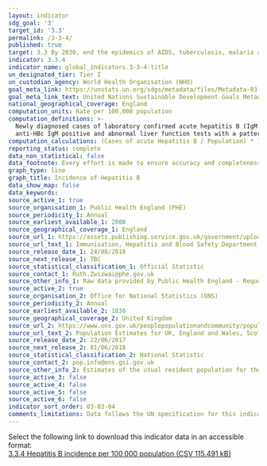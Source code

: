 ```yaml
---
layout: indicator
sdg_goal: '3'
target_id: '3.3'
permalink: /3-3-4/
published: true
target: 3.3 By 2030, end the epidemics of AIDS, tuberculosis, malaria and neglected tropical diseases and combat hepatitis, water-borne diseases and other communicable diseases
indicator: 3.3.4
indicator_name: global_indicators.3-3-4-title
un_designated_tier: Tier I
un_custodian_agency: World Health Organisation (WHO)
goal_meta_link: https://unstats.un.org/sdgs/metadata/files/Metadata-03-03-04.pdf
goal_meta_link_text: United Nations Sustainable Development Goals Metadata (PDF 866 KB)
national_geographical_coverage: England
computation_units: Rate per 100,000 population
computation_definitions: >-
  Newly diagnosed cases of laboratory confirmed acute hepatitis B (IgM positive). Data was extracted using "date entered" on cases from Health Protection teams data or "sample date" for cases from laboratory reports. The surveillance definition for acute hepatitis B  is “HBsAg positive,
  anti-HBc IgM positive and abnormal liver function tests with a pattern consistent with acute viral hepatitis.”
computation_calculations: (Cases of acute Hepatitis B / Population) * 100,000
reporting_status: complete
data_non_statistical: false
data_footnote: Every effort is made to ensure accuracy and completeness of the data. At a national level, data are ‘de-duplicated’ to prevent double counting of the same individual.
graph_type: line
graph_title: Incidence of Hepatitis B
data_show_map: false
data_keywords:  
source_active_1: true
source_organisation_1: Public Health England (PHE)
source_periodicity_1: Annual
source_earliest_available_1: 2008
source_geographical_coverage_1: England
source_url_1: https://assets.publishing.service.gov.uk/government/uploads/system/uploads/attachment_data/file/736145/hpr3118_hepB.pdf
source_url_text_1: Immunisation, Hepatitis and Blood Safety Department, National Infection Service, Centre for Infectious Disease Surveillance and Control, Public Health England. Acute Hepatitis B dataset, compiled from laboratory and Health Protection Team reports
source_release_date_1: 24/08/2018
source_next_release_1: TBC
source_statistical_classification_1: Official Statistic
source_contact_1: Ruth.Zwizwai@phe.gov.uk
source_other_info_1: Raw data provided by Public Health England - Requested from source report
source_active_2: true
source_organisation_2: Office for National Statistics (ONS)
source_periodicity_2: Annual
source_earliest_available_2: 1838
source_geographical_coverage_2: United Kingdom
source_url_2: https://www.ons.gov.uk/peoplepopulationandcommunity/populationandmigration/populationestimates/datasets/populationestimatesforukenglandandwalesscotlandandnorthernireland
source_url_text_2: Population Estimates for UK, England and Wales, Scotland and Northern Ireland
source_release_date_2: 22/06/2017
source_next_release_2: 01/06/2018
source_statistical_classification_2: National Statistic
source_contact_2: pop.info@ons.gsi.gov.uk
source_other_info_2: Estimates of the usual resident population for the UK as at 30 June of the reference year. Provided by administrative area, single year of age and sex
source_active_3: false
source_active_4: false
source_active_5: false
source_active_6: false
indicator_sort_order: 03-03-04
comments_limitations: Data follows the UN specification for this indicator. This indicator has been identified in collaboration with topic experts.
---
```

Select the following link to download this indicator data in an accessible format:<br>[3.3.4 Hepatitis B incidence per 100,000 population (CSV 115.491 kB)](https://sustainabledevelopment-uk.github.io/sdg-data/data/3-3-4.csv)
